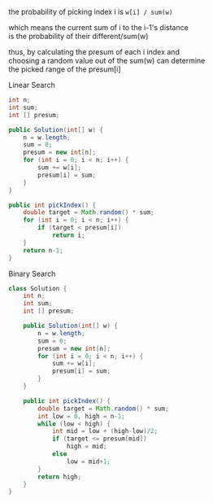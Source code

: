 the probability of picking index i is `w[i] / sum(w)`

which means the current sum of i to the i-1's distance  
is the probability of their different/sum(w)

thus, by calculating the presum of each i index and  
choosing a random value out of the sum(w) can determine  
the picked range of the presum[i]

Linear Search

```java
int n;
int sum;
int [] presum;

public Solution(int[] w) {
    n = w.length;
    sum = 0;
    presum = new int[n];
    for (int i = 0; i < n; i++) {
        sum += w[i];
        presum[i] = sum;
    }
}

public int pickIndex() {
    double target = Math.random() * sum;
    for (int i = 0; i < n; i++) {
        if (target < presum[i])
            return i;
    }
    return n-1;
}
```

Binary Search

```java
class Solution {
    int n;
    int sum;
    int [] presum;

    public Solution(int[] w) {
        n = w.length;
        sum = 0;
        presum = new int[n];
        for (int i = 0; i < n; i++) {
            sum += w[i];
            presum[i] = sum;
        }
    }

    public int pickIndex() {
        double target = Math.random() * sum;
        int low = 0, high = n-1;
        while (low < high) {
            int mid = low + (high-low)/2;
            if (target <= presum[mid])
                high = mid;
            else
                low = mid+1;
        }
        return high;
    }
}
```
